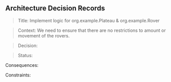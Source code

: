 ## **Architecture Decision Records**

> Title: Implement logic for org.example.Plateau & org.example.Rover

> Context: We need to ensure that there are no restrictions to amount or movement of the rovers. 

> Decision:

>Status:

Consequences: 

Constraints: